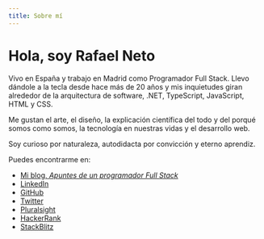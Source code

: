 ```yaml
---
title: Sobre mí
---
```


<h1>Hola, soy Rafael Neto</h1>

Vivo en España y trabajo en Madrid como Programador Full Stack. Llevo dándole a la tecla desde hace más de 20 años y mis inquietudes giran alrededor de la arquitectura de software, .NET, TypeScript, JavaScript, HTML y CSS.

Me gustan el arte, el diseño, la explicación científica del todo y del porqué somos como somos, la tecnología en nuestras vidas y el desarrollo web.

Soy curioso por naturaleza, autodidacta por convicción y eterno aprendiz.

Puedes encontrarme en:
  - [Mi blog, _Apuntes de un programador Full Stack_](./blog)
  - [LinkedIn](https://www.linkedin.com/in/rrneto)
  - [GitHub](https://github.com/rneto)
  - [Twitter](https://twitter.com/rneto)
  - [Pluralsight](https://app.pluralsight.com/profile/rneto)
  - [HackerRank](https://www.hackerrank.com/rneto)
  - [StackBlitz](https://stackblitz.com/@rneto)

<style lang="stylus" scoped>
p
  font-size 18px
</style>
